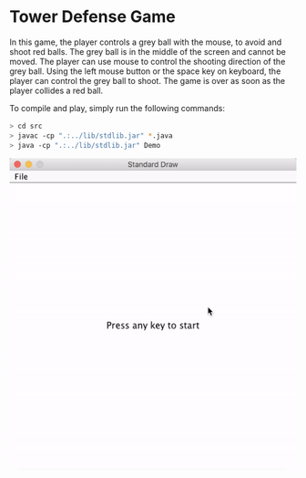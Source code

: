 # Tower Defense Game

In this game, the player controls a grey ball with the mouse, to avoid and shoot red balls. The grey ball is in the middle of the screen and cannot be moved. The player can use mouse to control the shooting direction of the grey ball. Using the left mouse button or the space key on keyboard, the player can control the grey ball to shoot. The game is over as soon as the player collides a red ball.

To compile and play, simply run the following commands:
 ```bash
 > cd src
 > javac -cp ".:../lib/stdlib.jar" *.java
 > java -cp ".:../lib/stdlib.jar" Demo
 ```

![demo](https://github.com/bambrow/game-development/raw/master/java-tower-defense-game/readme.gif)
